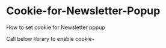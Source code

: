 # Cookie-for-Newsletter-Popup
How to set cookie for Newsletter popup

Call below library to enable cookie-
<script src="http://cdnjs.cloudflare.com/ajax/libs/jquery-cookie/1.4.1/jquery.cookie.js"></script>
